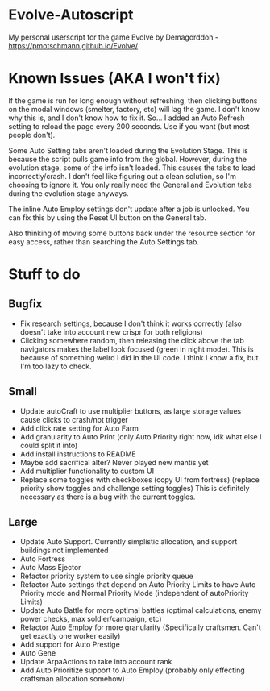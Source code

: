 # Evolve-Autoscript
My personal userscript for the game Evolve by Demagorddon - https://pmotschmann.github.io/Evolve/

# Known Issues (AKA I won't fix)
If the game is run for long enough without refreshing, then clicking buttons on the modal windows (smelter, factory, etc) will lag the game. I don't know why this is, and I don't know how to fix it. So... I added an Auto Refresh setting to reload the page every 200 seconds. Use if you want (but most people don't).

Some Auto Setting tabs aren't loaded during the Evolution Stage. This is because the script pulls game info from the global. However, during the evolution stage, some of the info isn't loaded. This causes the tabs to load incorrectly/crash. I don't feel like figuring out a clean solution, so I'm choosing to ignore it. You only really need the General and Evolution tabs during the evolution stage anyways.

The inline Auto Employ settings don't update after a job is unlocked. You can fix this by using the Reset UI button on the General tab.

Also thinking of moving some buttons back under the resource section for easy access, rather than searching the Auto Settings tab.

# Stuff to do

## Bugfix
* Fix research settings, because I don't think it works correctly (also doesn't take into account new crispr for both religions)
* Clicking somewhere random, then releasing the click above the tab navigators makes the label look focused (green in night mode). This is because of something weird I did in the UI code. I think I know a fix, but I'm too lazy to check.

## Small
* Update autoCraft to use multiplier buttons, as large storage values cause clicks to crash/not trigger
* Add click rate setting for Auto Farm
* Add granularity to Auto Print (only Auto Priority right now, idk what else I could split it into)
* Add install instructions to README
* Maybe add sacrifical alter? Never played new mantis yet
* Add multiplier functionality to custom UI
* Replace some toggles with checkboxes (copy UI from fortress) (replace priority show toggles and challenge setting toggles) This is definitely necessary as there is a bug with the current toggles.

## Large
* Update Auto Support. Currently simplistic allocation, and support buildings not implemented
* Auto Fortress
* Auto Mass Ejector
* Refactor priority system to use single priority queue
* Refactor Auto settings that depend on Auto Priority Limits to have Auto Priority mode and Normal Priority Mode (independent of autoPriority Limits)
* Update Auto Battle for more optimal battles (optimal calculations, enemy power checks, max soldier/campaign, etc)
* Refactor Auto Employ for more granularity (Specifically craftsmen. Can't get exactly one worker easily)
* Add support for Auto Prestige
* Auto Gene
* Update ArpaActions to take into account rank
* Add Auto Prioritize support to Auto Employ (probably only effecting craftsman allocation somehow)